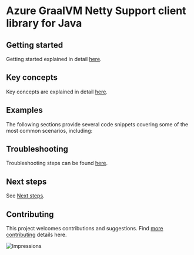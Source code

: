 # Azure GraalVM Netty Support client library for Java

## Getting started
Getting started explained in detail [here][SDK_README_GETTING_STARTED].

## Key concepts
Key concepts are explained in detail [here][SDK_README_KEY_CONCEPTS].

## Examples
The following sections provide several code snippets covering some of the most common scenarios, including:

## Troubleshooting
Troubleshooting steps can be found [here][SDK_README_TROUBLESHOOTING].

## Next steps
See [Next steps][SDK_README_NEXT_STEPS].

## Contributing
This project welcomes contributions and suggestions. Find [more contributing][SDK_README_CONTRIBUTING] details here.

<!-- LINKS -->
[SDK_README_CONTRIBUTING]: https://github.com/Azure/azure-sdk-for-java/blob/main/sdk/aot/azure-aot-graalvm-support-netty/README.md#contributing
[SDK_README_GETTING_STARTED]: https://github.com/Azure/azure-sdk-for-java/blob/main/sdk/aot/azure-aot-graalvm-support-netty/README.md#getting-started
[SDK_README_TROUBLESHOOTING]: https://github.com/Azure/azure-sdk-for-java/blob/main/sdk/aot/azure-aot-graalvm-support-netty/README.md#troubleshooting
[SDK_README_KEY_CONCEPTS]: https://github.com/Azure/azure-sdk-for-java/blob/main/sdk/aot/azure-aot-graalvm-support-netty/README.md#key-concepts
[SDK_README_NEXT_STEPS]: https://github.com/Azure/azure-sdk-for-java/blob/main/sdk/aot/azure-aot-graalvm-support-netty/README.md#next-steps

![Impressions](https://azure-sdk-impressions.azurewebsites.net/api/impressions/azure-sdk-for-java%2Fsdk%2Faot%2Fazure-aot-graalvm-support-netty%2FREADME.png)
